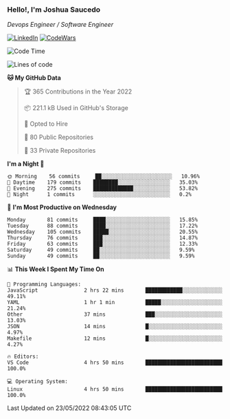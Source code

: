 ### Hello!, I'm Joshua Saucedo
*Devops Engineer / Software Engineer*  

[![LinkedIn](https://img.shields.io/badge/LinkedIn-0073b1?logo=linkedin&style=flat-square&logoColor=white)](https://www.linkedin.com/in/joshua-nathanael-saucedo-uriarte-bb0336169/)
[![CodeWars](https://www.codewars.com/users/joshuansu0897/badges/micro)](https://www.codewars.com/users/joshuansu0897)

<!--START_SECTION:waka-->
![Code Time](http://img.shields.io/badge/Code%20Time-0%20secs-blue)

![Lines of code](https://img.shields.io/badge/From%20Hello%20World%20I%27ve%20Written-2%20Million%20lines%20of%20code-blue)

**🐱 My GitHub Data** 

> 🏆 365 Contributions in the Year 2022
 > 
> 📦 221.1 kB Used in GitHub's Storage 
 > 
> 💼 Opted to Hire
 > 
> 📜 80 Public Repositories 
 > 
> 🔑 33 Private Repositories  
 > 
**I'm a Night 🦉** 

```text
🌞 Morning    56 commits     ██░░░░░░░░░░░░░░░░░░░░░░░   10.96% 
🌆 Daytime    179 commits    ████████░░░░░░░░░░░░░░░░░   35.03% 
🌃 Evening    275 commits    █████████████░░░░░░░░░░░░   53.82% 
🌙 Night      1 commits      ░░░░░░░░░░░░░░░░░░░░░░░░░   0.2%

```
📅 **I'm Most Productive on Wednesday** 

```text
Monday       81 commits     ████░░░░░░░░░░░░░░░░░░░░░   15.85% 
Tuesday      88 commits     ████░░░░░░░░░░░░░░░░░░░░░   17.22% 
Wednesday    105 commits    █████░░░░░░░░░░░░░░░░░░░░   20.55% 
Thursday     76 commits     ███░░░░░░░░░░░░░░░░░░░░░░   14.87% 
Friday       63 commits     ███░░░░░░░░░░░░░░░░░░░░░░   12.33% 
Saturday     49 commits     ██░░░░░░░░░░░░░░░░░░░░░░░   9.59% 
Sunday       49 commits     ██░░░░░░░░░░░░░░░░░░░░░░░   9.59%

```


📊 **This Week I Spent My Time On** 

```text
💬 Programming Languages: 
JavaScript               2 hrs 22 mins       ████████████░░░░░░░░░░░░░   49.11% 
YAML                     1 hr 1 min          █████░░░░░░░░░░░░░░░░░░░░   21.24% 
Other                    37 mins             ███░░░░░░░░░░░░░░░░░░░░░░   13.03% 
JSON                     14 mins             █░░░░░░░░░░░░░░░░░░░░░░░░   4.97% 
Makefile                 12 mins             █░░░░░░░░░░░░░░░░░░░░░░░░   4.27%

🔥 Editors: 
VS Code                  4 hrs 50 mins       █████████████████████████   100.0%

💻 Operating System: 
Linux                    4 hrs 50 mins       █████████████████████████   100.0%

```


 Last Updated on 23/05/2022 08:43:05 UTC
<!--END_SECTION:waka-->
